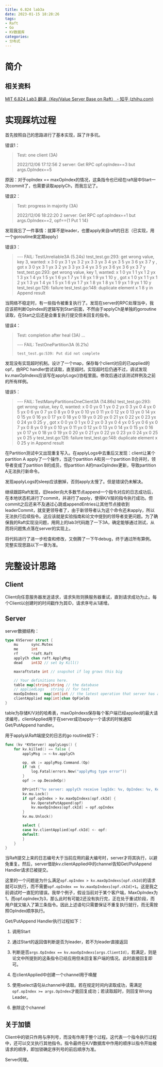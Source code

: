 ```yaml
---
title: 6.824 lab3a
date: 2023-01-15 18:28:26
tags:
- Raft
- Go
- KV数据库
categories:
- 分布式
---
```


# 简介

## 相关资料

[MIT 6.824 Lab3 翻译（Key/Value Server Base on Raft） - 知乎 (zhihu.com)](https://zhuanlan.zhihu.com/p/267685488)

# 实现踩坑过程

首先按照自己的思路进行了基本实现，踩了许多坑。

错误1：

> Test: one client (3A)
> 
> 2022/12/06 17:12:56 2 server: Get RPC opf.opIndex==3 but args.OpIndex==5

原因：对于opIndex == maxOpIndex的情况，这条指令也已经在raft层中Start一次commit了，也需要读取applyCh，而我忘记了。

错误2：

> Test: progress in majority (3A)
> 
> 2022/12/06 18:22:20 2 server: Get RPC opf.opIndex==1 but args.OpIndex==2, opf=={1 Put 1 14}

发现我忘了一件事情：就算不是leader，也要apply来自raft的日志（已实现，用一个goroutine来定期apply）



错误3：

> --- FAIL: TestUnreliable3A (5.24s)
>  test_test.go:293: get wrong value, key 3, wanted:
>  x 3 0 yx 3 1 yx 3 2 yx 3 3 yx 3 4 yx 3 5 yx 3 6 yx 3 7 y
>  , got
>  x 3 0 yx 3 1 yx 3 2 yx 3 3 yx 3 4 yx 3 5 yx 3 6 yx 3 6 yx 3 7 y
>  test_test.go:293: get wrong value, key 1, wanted:
>  x 1 0 yx 1 1 yx 1 2 yx 1 3 yx 1 4 yx 1 5 yx 1 6 yx 1 7 yx 1 8 yx 1 9 yx 1 10 y
>  , got
>  x 1 0 yx 1 1 yx 1 2 yx 1 3 yx 1 4 yx 1 5 yx 1 6 yx 1 7 yx 1 8 yx 1 8 yx 1 9 yx 1 9 yx 1 10 y
>  test_test.go:126: failure
>  test_test.go:148: duplicate element x 1 8 y in Append result

当网络不稳定时，有一些指令被重复执行了。发现在server的RPC处理当中，我应该把判断OpIndex的逻辑写到Start前面，不然由于applyCh是单独的goroutine读取，在Start之后还是会重复执行提交但未回复的指令。

错误4：

> Test: completion after heal (3A) ...
> 
> --- FAIL: TestOnePartition3A (6.21s)
> 
> ```
> test_test.go:539: Put did not complete
> ```

发现没有实现超时机制。设计了一个map，保存每个client对应的已applied的opf，由RPC handler尝试读取，直至超时。实现超时后仍通不过，调试发现kv.maxOpIndexs应该写在applyLogs()协程里面。修改后通过该测试样例及之前的所有样例。

错误5：

> --- FAIL: TestManyPartitionsOneClient3A (14.86s)
>  test_test.go:293: get wrong value, key 0, wanted:
>  x 0 0 yx 0 1 yx 0 2 yx 0 3 yx 0 4 yx 0 5 yx 0 6 yx 0 7 yx 0 8 yx 0 9 yx 0 10 yx 0 11 yx 0 12 yx 0 13 yx 0 14 yx 0 15 yx 0 16 yx 0 17 yx 0 18 yx 0 19 yx 0 20 yx 0 21 yx 0 22 yx 0 23 yx 0 24 yx 0 25 y
>  , got
>  x 0 0 yx 0 1 yx 0 2 yx 0 3 yx 0 4 yx 0 5 yx 0 6 yx 0 7 yx 0 8 yx 0 9 yx 0 10 yx 0 11 yx 0 12 yx 0 13 yx 0 14 yx 0 15 yx 0 16 yx 0 17 yx 0 18 yx 0 19 yx 0 20 yx 0 21 yx 0 22 yx 0 23 yx 0 24 yx 0 25 yx 0 25 y
>  test_test.go:126: failure
>  test_test.go:148: duplicate element x 0 25 y in Append result

在Partition测试中又出现重复写入。在applyLogs中去重后又发现：client让某个partition A apply了一个操作，当这个partition A和另一个partition B合并时，领导者变成了partition B的成员，但partition A的maxOpIndex更新，导致partition A无法执行新命令。

发现applyLogs的sleep应该删掉，否则apply太慢了。但是错误仍未解决。

继续跟踪Raft发现，旧leader向大多数节点append一个指令对应的日志成功后，在本地状态机进行了commit，并进行了apply，使得K/V层的指令执行成功。但commit之后还来不及通过心跳或appendEntries让其他节点接收到leaderCommit，就变更领导者了，由于新领导者认为这个命令还未apply，所以无法执行后续指令。这应该就是实验指南和论文中提到的领导者变更问题。为了确保我的Raft实现没问题，用网上的lab3代码跑了一下3A，确定能够通过测试，从而将问题焦点落在server的实现上。

将代码进行了进一步检查和修改，又倒腾了一下午debug，终于通过所有算例。完整实现思路以下一章为准。

# 完整设计思路

## Client

Client向任意服务器发送请求，请求失败则换服务器重试，直到请求成功为止。每个Client以创建时的时间戳作为其ID，请求序号从1递增。

## Server

server数据结构：

```go
type KVServer struct {
    mu      sync.Mutex
    me      int
    rf      *raft.Raft
    applyCh chan raft.ApplyMsg
    dead    int32 // set by Kill()

    maxraftstate int // snapshot if log grows this big

    // Your definitions here.
    table map[string]string // the database
    // appliedLogs   string // for test
    maxOpIndexs   map[int]int // the latest operation that server has applied for each client
    clientApplied map[int]chan OpFields
}
```

table为存储K/V对的哈希表，maxOpIndexs保存每个客户端已经applied的最大请求编号，clientApplied用于在server成功apply一个请求的时候通知Get/PutAppend handler。

用于apply从Raft端提交的日志的go routine如下：

```go
func (kv *KVServer) applyLogs() {
    for kv.killed() == false {
        applyMsg := <-kv.applyCh

        op, ok := applyMsg.Command.(Op)
        if !ok {
            log.Fatal(errors.New("applyMsg type error"))
        }
        opf := op.DecodeOp()

        DPrintf("%v server: applyCh receive logIdx: %v, OpIndex: %v, Key: %v, value: %v, ClientId: %v\n", kv.me, applyMsg.CommandIndex, opf.opIndex, opf.key, opf.value, opf.ckId)
        kv.mu.Lock()
        if opf.opIndex > kv.maxOpIndexs[opf.ckId] {
            kv.OperatePutAppend(opf)
            kv.maxOpIndexs[opf.ckId] = opf.opIndex
        }
        kv.mu.Unlock()

        select {
        case kv.clientApplied[opf.ckId] <- opf:
        default:
        }
    }
}
```

当Raft提交上来的日志编号大于当前应用的最大编号时，server才将其执行，以避免重复。然后，server借助kv.clientApplied中的channel告知Get/PutAppend Handler请求已被提交。

这里的一个问题是为什么满足`opf.opIndex > kv.maxOpIndexs[opf.ckId]`的请求就可以执行，而不需要`opf.opIndex == kv.maxOpIndexs[opf.ckId]+1`。这是我之前调试时一直犯的错误。我举个例子，假设当前对于某个客户端，MaxOpIndex为1，而opf.opIndex为3，那么此时有可能2还没有执行完，正在处于重试阶段，而用户就又输入了第三条指令。因此上述语句只需要保证不重复执行就行，而无需按照OpIndex顺序执行。

Get/PutAppend Handler执行过程如下：

1. 调用Start

2. 通过Start的返回值判断是否为leader，若不为leader直接返回

3. 判断是否`args.OpIndex == kv.maxOpIndexs[args.ClientId]`，若满足，则是论文中所提到的这条指令已经应用但未回复客户端的情况。此时直接回复即可。

4. 在clientApplied中创建一个channel用于唤醒

5. 使用select语句从channel中读取。若在规定时间内读取成功，需满足`opf.opIndex >= args.OpIndex`才能回复成功；若读取超时，则回复Wrong Leader。

6. 删除这个channel

## 关于加锁

Client中的锁只作用与序列号，而没有作用于整个过程。这代表一个指令执行过程中，还可以交叉执行其他指令。指令最终在K/V数据库中作用的顺序以指令开始被请求的顺序，即加锁确定序列号的前后顺序为准。

Server同理。
